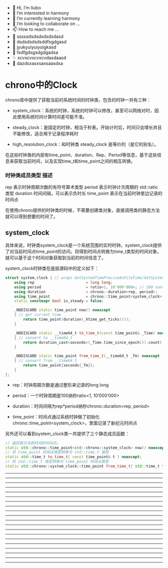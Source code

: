 * 👋 Hi, I’m liubo
* 👀 I’m interested in harmony
* 🌱 I’m currently learning harmony
* 💞️ I’m looking to collaborate on ...
* 📫 How to reach me ...
* 📇 sssssdsdsdsdsdsdasd
* 🎃 dsdsdsdsdsddfsgdgasd
* 🍺 jyukyuiyuiyuigkasd
* 🍥 fsdfgdsgsdgdgadsa
* ✨ xcvxcvxcvxcvdasdaasd
* 🍰 dazdsxasxsaxsaasdsa

# chrono中的Clock
chrono库中提供了获取当前的系统时间的时钟类，包含的时钟一共有三种：

- system_clock：系统的时钟，系统的时钟可以修改，甚至可以网络对时，因此使用系统时间计算时间差可能不准。

- steady_clock：是固定的时钟，相当于秒表。开始计时后，时间只会增长并且不能修改，适合用于记录程序耗时
- high_resolution_clock：和时钟类 steady_clock 是等价的（是它的别名）。

在这些时钟类的内部有time_point、duration、Rep、Period等信息，基于这些信息来获取当前时间，以及实现time_t和time_point之间的相互转换。

### 时钟类成员类型 描述

rep 表示时钟周期次数的有符号算术类型
period 表示时钟计次周期的 std::ratio 类型
duration 时间间隔，可以表示负时长
time_point 表示在当前时钟里边记录的时间点

在使用chrono提供的时钟类的时候，不需要创建类对象，直接调用类的静态方法就可以得到想要的时间了。



## system_clock
具体来说，时钟类system_clock是一个系统范围的实时时钟。system_clock提供了对当前时间点time_point的访问，将得到时间点转换为time_t类型的时间对象，就可以基于这个时间对象获取到当前的时间信息了。

system_clock时钟类在底层源码中的定义如下：



```c++
struct system_clock { // wraps GetSystemTimePreciseAsFileTime/GetSystemTimeAsFileTime
    using rep                       = long long;
    using period                    = ratio<1, 10'000'000>; // 100 nanoseconds
    using duration                  = chrono::duration<rep, period>;
    using time_point                = chrono::time_point<system_clock>;
    static constexpr bool is_steady = false;

    _NODISCARD static time_point now() noexcept 
    { // get current time
        return time_point(duration(_Xtime_get_ticks()));
    }

    _NODISCARD static __time64_t to_time_t(const time_point& _Time) noexcept 
    { // convert to __time64_t
        return duration_cast<seconds>(_Time.time_since_epoch()).count();
    }

    _NODISCARD static time_point from_time_t(__time64_t _Tm) noexcept 
    { // convert from __time64_t
        return time_point{seconds{_Tm}};
    }
};

```









- rep：时钟周期次数是通过整形来记录的long long

- period：一个时钟周期是100纳秒ratio<1, 10’000’000>
- duration：时间间隔为rep*period纳秒chrono::duration<rep, period>
- time_point：时间点通过系统时钟做了初始化chrono::time_point<system_clock>，里面记录了新纪元时间点





另外还可以看到system_clock类一共提供了三个静态成员函数：

```c++
// 返回表示当前时间的时间点。
static std::chrono::time_point<std::chrono::system_clock> now() noexcept;
// 将 time_point 时间点类型转换为 std::time_t 类型
static std::time_t to_time_t( const time_point& t ) noexcept;
// 将 std::time_t 类型转换为 time_point 时间点类型
static std::chrono::system_clock::time_point from_time_t( std::time_t t ) noexcept;

```







































---
---
---
---
---
---
---
---
---
---
---
---
---
---
---
---
---
---
---
---
